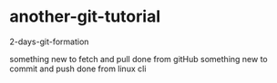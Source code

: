 # another-git-tutorial
2-days-git-formation

something new to fetch and pull done from gitHub
something new to commit and push done from linux cli
